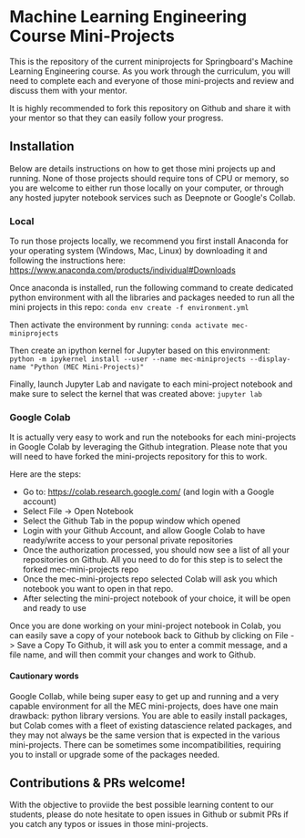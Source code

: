 # Machine Learning Engineering Course Mini-Projects

This is the repository of the current miniprojects for Springboard's Machine Learning Engineering course. As you work through the curriculum, you will need to complete each and everyone of those mini-projects and review and discuss them with your mentor.

It is highly recommended to fork this repository on Github and share it with your mentor so that they can easily follow your progress.

## Installation

Below are details instructions on how to get those mini projects up and running. None of those projects should require tons of CPU or memory, so you are welcome to either run those locally on your computer, or through any hosted jupyter notebook services such as Deepnote or Google's Collab.

### Local

To run those projects locally, we recommend you first install Anaconda for your operating system (Windows, Mac, Linux) by downloading it and following the instructions here: https://www.anaconda.com/products/individual#Downloads

Once anaconda is installed, run the following command to create dedicated python environment with all the libraries and packages needed to run all the mini projects in this repo:
```conda env create -f environment.yml```

Then activate the environment by running:
```conda activate mec-miniprojects```

Then create an ipython kernel for Jupyter based on this environment:
```python -m ipykernel install --user --name mec-miniprojects --display-name "Python (MEC Mini-Projects)"```

Finally, launch Jupyter Lab and navigate to each mini-project notebook and make sure to select the kernel that was created above:
```jupyter lab```

### Google Colab

It is actually very easy to work and run the notebooks for each mini-projects in Google Colab by leveraging the Github integration. Please note that you will need to have forked the mini-projects repository for this to work.

Here are the steps:
- Go to: https://colab.research.google.com/ (and login with a Google account)
- Select File -> Open Notebook
- Select the Github Tab in the popup window which opened
- Login with your Github Account, and allow Google Colab to have ready/write access to your personal private repositories
- Once the authorization processed, you should now see a list of all your repositories on Github. All you need to do for this step is to select the forked mec-mini-projects repo
- Once the mec-mini-projects repo selected Colab will ask you which notebook you want to open in that repo. 
- After selecting the mini-project notebook of your choice, it will be open and ready to use

Once you are done working on your mini-project notebook in Colab, you can easily save a copy of your notebook back to Github by clicking on File -> Save a Copy To Github, it will ask you to enter a commit message, and a file name, and will then commit your changes and work to Github.

#### Cautionary words
Google Collab, while being super easy to get up and running and a very capable environment for all the MEC mini-projects, does have one main drawback: python library versions. You are able to easily install packages, but Colab comes with a fleet of existing datascience related packages, and they may not always be the same version that is expected in the various mini-projects. There can be sometimes some incompatibilities, requiring you to install or upgrade some of the packages needed.

## Contributions & PRs welcome!

With the objective to proviide the best possible learning content to our students, please do note hesitate to open issues in Github or submit PRs if you catch any typos or issues in those mini-projects.




